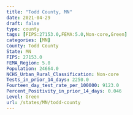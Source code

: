 ```yaml
---
title: "Todd County, MN"
date: 2021-04-29
draft: false
type: county
tags: [FIPS:27153.0,FEMA:5.0,Non-core,Green]
categories: [MN]
County: Todd County
State: MN
FIPS: 27153.0
FEMA_Region: 5.0
Population: 24664.0
NCHS_Urban_Rural_Classification: Non-core
Tests_in_prior_14_days: 2250.0
Fourteen_day_test_rate_per_100000: 9123.0
Percent_Positivity_in_prior_14_days: 0.046
Level: Green
url: /states/MN/todd-county
---
```




